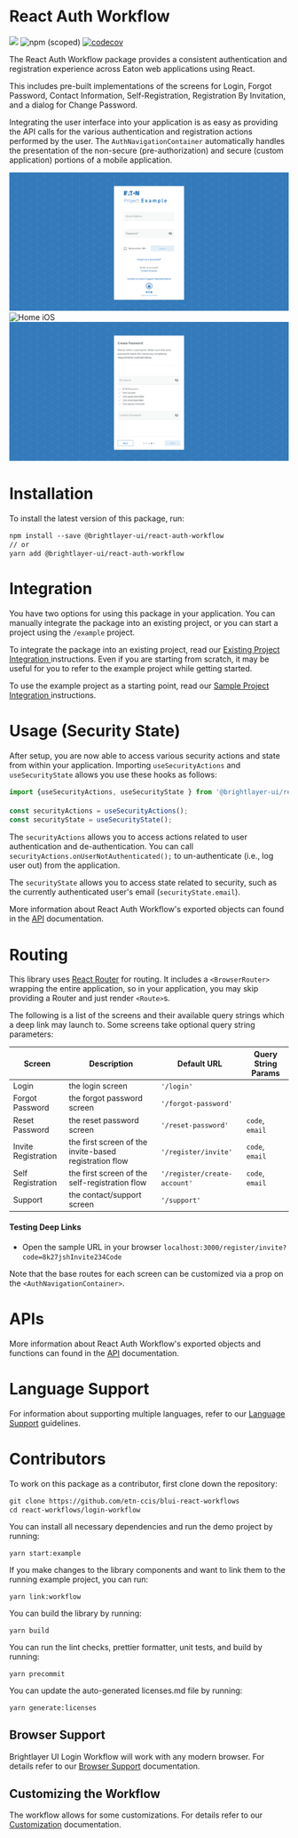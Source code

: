 # React Auth Workflow

[![](https://img.shields.io/circleci/project/github/etn-ccis/blui-react-component-library/master.svg?style=flat)](https://circleci.com/gh/etn-ccis/blui-react-component-library/tree/master) ![npm (scoped)](https://img.shields.io/npm/v/@brightlayer-ui/react-auth-workflow) [![codecov](https://codecov.io/gh/etn-ccis/blui-react-workflows/branch/master/graph/badge.svg?token=H18T75WBFS)](https://codecov.io/gh/etn-ccis/blui-react-workflows)

The React Auth Workflow package provides a consistent authentication and registration experience across Eaton web applications using React. 

This includes pre-built implementations of the screens for Login, Forgot Password, Contact Information, Self-Registration, Registration By Invitation, and a dialog for Change Password.

Integrating the user interface into your application is as easy as providing the API calls for the various authentication and registration actions performed by the user. The `AuthNavigationContainer` automatically handles the presentation of the non-secure (pre-authorization) and secure (custom application) portions of a mobile application. 

![Login iOS](https://raw.githubusercontent.com/etn-ccis/blui-react-workflows/master/login-workflow/media/login.png) ![Home iOS](https://raw.githubusercontent.com/etn-ccis/blui-react-workflows/master/login-workflow/media/home.png) ![Password iOS](https://raw.githubusercontent.com/etn-ccis/blui-react-workflows/master/login-workflow/media/password.png)


# Installation
To install the latest version of this package, run:
```shell
npm install --save @brightlayer-ui/react-auth-workflow
// or
yarn add @brightlayer-ui/react-auth-workflow
```

# Integration
You have two options for using this package in your application. You can manually integrate the package into an existing project, or you can start a project using the `/example` project. 

To integrate the package into an existing project, read our [Existing Project Integration ](https://github.com/etn-ccis/blui-react-workflows/tree/master/login-workflow/docs/existing-project-integration.md) instructions. Even if you are starting from scratch, it may be useful for you to refer to the example project while getting started.

To use the example project as a starting point, read our [Sample Project Integration ](https://github.com/etn-ccis/blui-react-workflows/tree/master/login-workflow/docs/sample-project-integration.md) instructions.


# Usage (Security State)

After setup, you are now able to access various security actions and state from within your application. Importing `useSecurityActions` and `useSecurityState` allows you use these hooks as follows:

```ts
import {useSecurityActions, useSecurityState } from '@brightlayer-ui/react-auth-workflow';

const securityActions = useSecurityActions();
const securityState = useSecurityState();
```

The `securityActions` allows you to access actions related to user authentication and de-authentication. You can call `securityActions.onUserNotAuthenticated();` to un-authenticate (i.e., log user out) from the application.

The `securityState` allows you to access state related to security, such as the currently authenticated user's email (`securityState.email`).

More information about React Auth Workflow's exported objects can found in the [API](https://github.com/etn-ccis/blui-react-workflows/tree/master/login-workflow/docs/API.md) documentation.


# Routing
This library uses [React Router](https://reactrouter.com/) for routing. It includes a `<BrowserRouter>` wrapping the entire application, so in your application, you may skip providing a Router and just render `<Route>`s.

The following is a list of the screens and their available query strings which a deep link may launch to. Some screens take optional query string parameters:

| Screen              | Description                                            | Default URL                  | Query String Params |
| ------------------- | ------------------------------------------------------ | ---------------------------- | ------------------- |
| Login               | the login screen                                       | `'/login'`                   |                     |
| Forgot Password     | the forgot password screen                             | `'/forgot-password'`         |                     |
| Reset Password      | the reset password screen                              | `'/reset-password'`          | `code`, `email`     |
| Invite Registration | the first screen of the invite-based registration flow | `'/register/invite'`         | `code`, `email`     |
| Self Registration   | the first screen of the self-registration flow         | `'/register/create-account'` | `code`, `email`     |
| Support             | the contact/support screen                             | `'/support'`                 |                     |

#### Testing Deep Links

- Open the sample URL in your browser `localhost:3000/register/invite?code=8k27jshInvite234Code`

Note that the base routes for each screen can be customized via a prop on the `<AuthNavigationContainer>`.

# APIs
More information about React Auth Workflow's exported objects and functions can found in the [API](https://github.com/etn-ccis/blui-react-workflows/tree/master/login-workflow/docs/API.md) documentation.

# Language Support
For information about supporting multiple languages, refer to our [Language Support](https://github.com/etn-ccis/blui-react-workflows/tree/master/login-workflow/docs/language-support.md) guidelines.

# Contributors

To work on this package as a contributor, first clone down the repository:
```shell
git clone https://github.com/etn-ccis/blui-react-workflows
cd react-workflows/login-workflow
```

You can install all necessary dependencies and run the demo project by running:
```shell
yarn start:example
```

If you make changes to the library components and want to link them to the running example project, you can run:
```shell
yarn link:workflow
```

You can build the library by running:
```shell
yarn build
```

You can run the lint checks, prettier formatter, unit tests, and build by running:
```shell
yarn precommit
```

You can update the auto-generated licenses.md file by running:
```shell
yarn generate:licenses
```

## Browser Support

Brightlayer UI Login Workflow will work with any modern browser. For details refer to our [Browser Support](https://brightlayer-ui.github.io/development/frameworks-web/react#browser-support) documentation.

## Customizing the Workflow

The workflow allows for some customizations. For details refer to our [Customization](https://github.com/etn-ccis/blui-react-workflows/blob/master/login-workflow/docs/customization.md) documentation.

